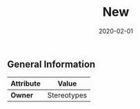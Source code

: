 ﻿---
title: New
toc: false
type: specs
date: "2020-02-01"
draft: false
specification: VEC
version: 1.2.0
documentType: "Recommendation"
elementType: Class
classes:
  - New
menu_name: vec-1.2.0
---

## General Information

| Attribute               | Value |
|-------------------------|-------|
| **Owner**               | Stereotypes |
